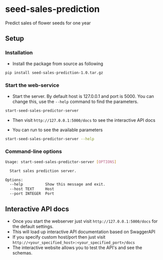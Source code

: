 # seed-sales-prediction
Predict sales of flower seeds for one year

## Setup

### Installation

- Install the package from source as following

```bash
pip install seed-sales-prediction-1.0.tar.gz
```

### Start the web-service

- Start the server. By default host is 127.0.0.1 and port is 5000. You can change this, use the `--help` command to find
the parameters.

```bash
start-seed-sales-predictor-server 
```

- Then visit `http://127.0.0.1:5000/docs` to see the interactive API docs 

- You can run to see the available parameters 

```bash 
start-seed-sales-predictor-server --help
```

### Command-line options

```bash
Usage: start-seed-sales-predictor-server [OPTIONS]

  Start sales prediction server.

Options:
  --help          Show this message and exit.
  --host TEXT     Host
  --port INTEGER  Port
```

## Interactive API docs

- Once you start the webserver just visit `http://127.0.0.1:5000/docs` for the default settings. 
- This will load up interactive API documentation based on SwaggerAPI
- If you specify custom host/port then just visit `http://<your_specified_host>:<your_specified_port>/docs`
- The interactive website allows you to test the API's and see the schemas. 